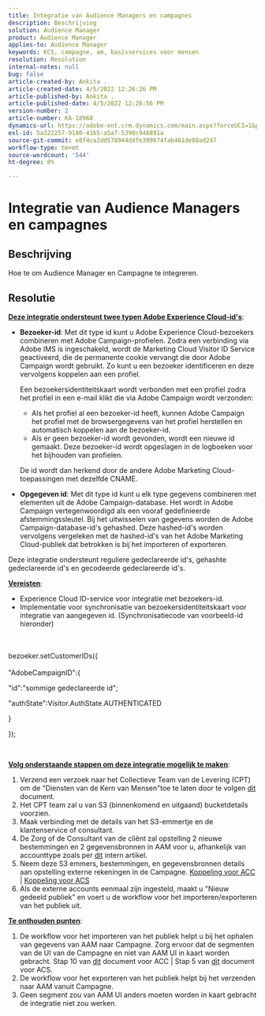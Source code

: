 ```yaml
---
title: Integratie van Audience Managers en campagnes
description: Beschrijving
solution: Audience Manager
product: Audience Manager
applies-to: Audience Manager
keywords: KCS, campagne, am, basisservices voor mensen
resolution: Resolution
internal-notes: null
bug: false
article-created-by: Ankita .
article-created-date: 4/5/2022 12:26:26 PM
article-published-by: Ankita .
article-published-date: 4/5/2022 12:26:56 PM
version-number: 2
article-number: KA-18968
dynamics-url: https://adobe-ent.crm.dynamics.com/main.aspx?forceUCI=1&pagetype=entityrecord&etn=knowledgearticle&id=487bc498-dbb4-ec11-983f-000d3a5d0e57
exl-id: 5a322257-9180-41b5-a5a7-5390c946891a
source-git-commit: e8f4ca2dd578944d4fe399074fab461de88ad247
workflow-type: tm+mt
source-wordcount: '544'
ht-degree: 0%

---
```


# Integratie van Audience Managers en campagnes

## Beschrijving

Hoe te om Audience Manager en Campagne te integreren.

## Resolutie




<u><b>Deze integratie ondersteunt twee typen Adobe Experience Cloud-id&#39;s</b></u>:

- <b>Bezoeker-id</b>: Met dit type id kunt u Adobe Experience Cloud-bezoekers combineren met Adobe Campaign-profielen. Zodra een verbinding via Adobe IMS is ingeschakeld, wordt de Marketing Cloud Visitor ID Service geactiveerd, die de permanente cookie vervangt die door Adobe Campaign wordt gebruikt. Zo kunt u een bezoeker identificeren en deze vervolgens koppelen aan een profiel.



   Een bezoekersidentiteitskaart wordt verbonden met een profiel zodra het profiel in een e-mail klikt die via Adobe Campaign wordt verzonden:

   - Als het profiel al een bezoeker-id heeft, kunnen Adobe Campaign het profiel met de browsergegevens van het profiel herstellen en automatisch koppelen aan de bezoeker-id.
   - Als er geen bezoeker-id wordt gevonden, wordt een nieuwe id gemaakt. Deze bezoeker-id wordt opgeslagen in de logboeken voor het bijhouden van profielen.

   De id wordt dan herkend door de andere Adobe Marketing Cloud-toepassingen met dezelfde CNAME.
- <b>Opgegeven id</b>: Met dit type id kunt u elk type gegevens combineren met elementen uit de Adobe Campaign-database. Het wordt in Adobe Campaign vertegenwoordigd als een vooraf gedefinieerde afstemmingssleutel. Bij het uitwisselen van gegevens worden de Adobe Campaign-database-id&#39;s gehashed. Deze hashed-id&#39;s worden vervolgens vergeleken met de hashed-id&#39;s van het Adobe Marketing Cloud-publiek dat betrokken is bij het importeren of exporteren.


Deze integratie ondersteunt reguliere gedeclareerde id&#39;s, gehashte gedeclareerde id&#39;s en gecodeerde gedeclareerde id&#39;s.

<u><b>Vereisten</b></u>:

- Experience Cloud ID-service voor integratie met bezoekers-id.
- Implementatie voor synchronisatie van bezoekersidentiteitskaart voor integratie van aangegeven id. (Synchronisatiecode van voorbeeld-id hieronder) &#x200B;

<br><br>bezoeker.setCustomerIDs({<br><br>
&quot;AdobeCampaignID&quot;:{

&quot;id&quot;:&quot;sommige gedeclareerde id&quot;;

&quot;authState&quot;:Visitor.AuthState.AUTHENTICATED

}

});

&#x200B; &#x200B; &#x200B; &#x200B; &#x200B;

<u><b>Volg onderstaande stappen om deze integratie mogelijk te maken</b></u>:

1. Verzend een verzoek naar het Collectieve Team van de Levering (CPT) om de &quot;Diensten van de Kern van Mensen&quot;toe te laten door te volgen [dit](https://adobe-ent.crm.dynamics.com/main.aspx?appid=c8f3a4cd-a068-e911-a957-000d3a34e00b&amp;amp;pagetype=entityrecord&amp;amp;etn=knowledgearticle&amp;amp;id=d2a266a4-b3a9-ec11-983f-000d3a349e63) document.
2. Het CPT team zal u van S3 (binnenkomend en uitgaand) bucketdetails voorzien.
3. Maak verbinding met de details van het S3-emmertje en de klantenservice of consultant.
4. De Zorg of de Consultant van de cliënt zal opstelling 2 nieuwe bestemmingen en 2 gegevensbronnen in AAM voor u, afhankelijk van accounttype zoals per [dit](https://wiki.corp.adobe.com/pages/viewpage.action?pageId=1061261145) intern artikel.
5. Neem deze S3 emmers, bestemmingen, en gegevensbronnen details aan opstelling externe rekeningen in de Campagne. [Koppeling voor ACC](https://experienceleague.adobe.com/docs/experience-cloud-kcs/kbarticles/KA-16470.html?lang=es-ES) | [Koppeling voor ACS](https://experienceleague.adobe.com/docs/campaign-standard/using/integrating-with-adobe-cloud/working-with-campaign-and-audience-manager-or-people-core-service/sharing-audiences-with-audience-manager-or-people-core-service.html?lang=en)
6. Als de externe accounts eenmaal zijn ingesteld, maakt u &quot;Nieuw gedeeld publiek&quot; en voert u de workflow voor het importeren/exporteren van het publiek uit.


<u><b>Te onthouden punten</b></u>:

1. De workflow voor het importeren van het publiek helpt u bij het ophalen van gegevens van AAM naar Campagne. Zorg ervoor dat de segmenten van de UI van de Campagne en niet van AAM UI in kaart worden gebracht. Stap 10 van [dit](https://experienceleague.adobe.com/docs/experience-cloud-kcs/kbarticles/KA-16470.html?lang=es-ES) document voor ACC | Stap 5 van [dit](https://experienceleague.adobe.com/docs/campaign-standard/using/integrating-with-adobe-cloud/working-with-campaign-and-audience-manager-or-people-core-service/sharing-audiences-with-audience-manager-or-people-core-service.html?lang=en) document voor ACS.
2. De workflow voor het exporteren van het publiek helpt bij het verzenden naar AAM vanuit Campagne.
3. Geen segment zou van AAM UI anders moeten worden in kaart gebracht de integratie niet zou werken.

